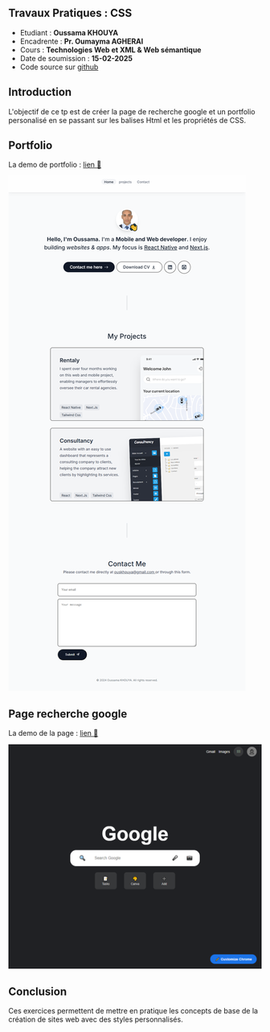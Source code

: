 ## Travaux Pratiques : CSS
- Etudiant : **Oussama KHOUYA**
- Encadrente : **Pr. Oumayma AGHERAI**
- Cours : **Technologies Web et XML & Web sémantique**
- Date de soumission : **15-02-2025**
- Code source sur [github](https://github.com/khouya-ai/TP-web)

## Introduction
L'objectif de ce tp est de créer la page de recherche google et un portfolio personalisé en se passant sur les balises Html et les propriétés de CSS. 

## Portfolio
La demo de portfolio :  [lien 🔗](https://khouya-ai.github.io/TP-web/TP2/code/index.html)

![potfolio.png](code%2Fimg%2Fpotfolio.png)

## Page recherche google
La demo de la page : [lien 🔗](https://khouya-ai.github.io/TP-web/TP2/code/google.html)

![google.png](code%2Fimg%2Fgoogle.png)


## Conclusion
Ces exercices permettent de mettre en pratique les concepts de base de la création de sites web avec des styles personnalisés.